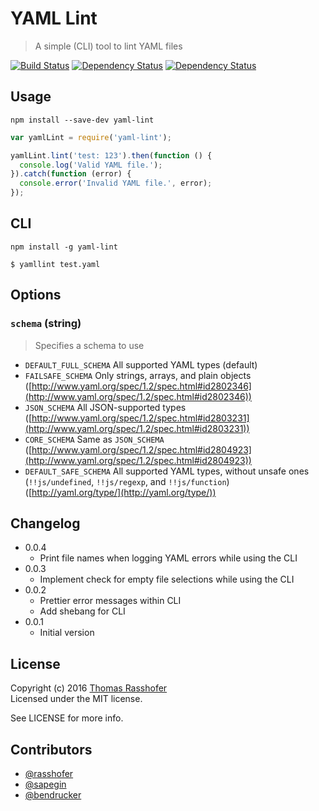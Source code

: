 # YAML Lint

> A simple (CLI) tool to lint YAML files

[![Build Status](https://travis-ci.org/rasshofer/yaml-lint.svg)](https://travis-ci.org/rasshofer/yaml-lint)
[![Dependency Status](https://david-dm.org/rasshofer/yaml-lint/status.svg)](https://david-dm.org/rasshofer/yaml-lint)
[![Dependency Status](https://david-dm.org/rasshofer/yaml-lint/dev-status.svg)](https://david-dm.org/rasshofer/yaml-lint)

## Usage

```shell
npm install --save-dev yaml-lint
```

```js
var yamlLint = require('yaml-lint');

yamlLint.lint('test: 123').then(function () {
  console.log('Valid YAML file.');
}).catch(function (error) {
  console.error('Invalid YAML file.', error);
});
```

## CLI

```shell
npm install -g yaml-lint
```

```shell
$ yamllint test.yaml
```

## Options

### `schema` (string)

> Specifies a schema to use

- `DEFAULT_FULL_SCHEMA` All supported YAML types (default)
- `FAILSAFE_SCHEMA` Only strings, arrays, and plain objects ([http://www.yaml.org/spec/1.2/spec.html#id2802346](http://www.yaml.org/spec/1.2/spec.html#id2802346))
- `JSON_SCHEMA` All JSON-supported types ([http://www.yaml.org/spec/1.2/spec.html#id2803231](http://www.yaml.org/spec/1.2/spec.html#id2803231))
- `CORE_SCHEMA` Same as `JSON_SCHEMA` ([http://www.yaml.org/spec/1.2/spec.html#id2804923](http://www.yaml.org/spec/1.2/spec.html#id2804923))
- `DEFAULT_SAFE_SCHEMA` All supported YAML types, without unsafe ones (`!!js/undefined`, `!!js/regexp`, and `!!js/function`) ([http://yaml.org/type/](http://yaml.org/type/))

## Changelog

* 0.0.4
  * Print file names when logging YAML errors while using the CLI
* 0.0.3
  * Implement check for empty file selections while using the CLI
* 0.0.2
  * Prettier error messages within CLI
  * Add shebang for CLI
* 0.0.1
  * Initial version

## License

Copyright (c) 2016 [Thomas Rasshofer](http://thomasrasshofer.com/)  
Licensed under the MIT license.

See LICENSE for more info.

## Contributors

- [@rasshofer](https://github.com/rasshofer)
- [@sapegin](https://github.com/sapegin)
- [@bendrucker](https://github.com/bendrucker)
